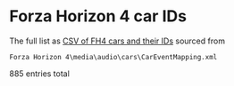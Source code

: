 # Forza Horizon 4 car IDs
The full list as [CSV of FH4 cars and their IDs](FH4%20car%20IDs.csv) sourced from
```
Forza Horizon 4\media\audio\cars\CarEventMapping.xml
```
885 entries total

<!--
  HOW TO STYLE YOUR TEXT ON GitHub

  You can mix some HTML with the Markdown syntax
    https://github.com/tchapi/markdown-cheatsheet
    https://github.github.com/gfm/
-->
